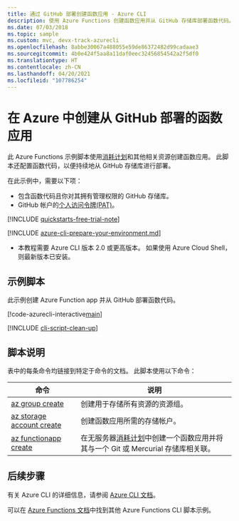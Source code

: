 ```yaml
---
title: 通过 GitHub 部署创建函数应用 - Azure CLI
description: 使用 Azure Functions 创建函数应用并从 GitHub 存储库部署函数代码。
ms.date: 07/03/2018
ms.topic: sample
ms.custom: mvc, devx-track-azurecli
ms.openlocfilehash: 8abbe30067a488055e59de86372482d99cadaae3
ms.sourcegitcommit: 4b0e424f5aa8a11daf0eec32456854542a2f5df0
ms.translationtype: HT
ms.contentlocale: zh-CN
ms.lasthandoff: 04/20/2021
ms.locfileid: "107786254"
---
```

# <a name="create-a-function-app-in-azure-that-is-deployed-from-github"></a>在 Azure 中创建从 GitHub 部署的函数应用

此 Azure Functions 示例脚本使用[消耗计划](../consumption-plan.md)和其他相关资源创建函数应用。 此脚本还配置函数代码，以便持续地从 GitHub 存储库进行部署。 

在此示例中，需要以下项：

* 包含函数代码且你对其拥有管理权限的 GitHub 存储库。
* GitHub 帐户的[个人访问令牌(PAT)](https://help.github.com/articles/creating-an-access-token-for-command-line-use)。

[!INCLUDE [quickstarts-free-trial-note](../../../includes/quickstarts-free-trial-note.md)]

[!INCLUDE [azure-cli-prepare-your-environment.md](../../../includes/azure-cli-prepare-your-environment.md)]

 - 本教程需要 Azure CLI 版本 2.0 或更高版本。 如果使用 Azure Cloud Shell，则最新版本已安装。 

## <a name="sample-script"></a>示例脚本

此示例创建 Azure Function app 并从 GitHub 部署函数代码。

[!code-azurecli-interactive[main](../../../cli_scripts/azure-functions/deploy-function-app-with-function-github-continuous/deploy-function-app-with-function-github-continuous.sh?highlight=3-4 "Azure Service")]

[!INCLUDE [cli-script-clean-up](../../../includes/cli-script-clean-up.md)]

## <a name="script-explanation"></a>脚本说明

表中的每条命令均链接到特定于命令的文档。 此脚本使用以下命令：

| 命令 | 说明 |
|---|---|
| [az group create](/cli/azure/group#az_group_create) | 创建用于存储所有资源的资源组。 |
| [az storage account create](/cli/azure/storage/account#az_storage_account_create) | 创建函数应用所需的存储帐户。 |
| [az functionapp create](/cli/azure/functionapp#az_functionapp_create) | 在无服务器[消耗计划](../consumption-plan.md)中创建一个函数应用并将其与一个 Git 或 Mercurial 存储库相关联。 |

## <a name="next-steps"></a>后续步骤

有关 Azure CLI 的详细信息，请参阅 [Azure CLI 文档](/cli/azure)。

可以在 [Azure Functions 文档](../functions-cli-samples.md)中找到其他 Azure Functions CLI 脚本示例。
